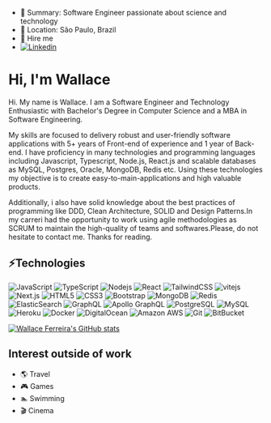 - 📝 Summary: Software Engineer passionate about science and technology
- 📍 Location: São Paulo, Brazil
- 🤝 Hire me
- [![Linkedin](https://img.shields.io/badge/Linked-in-0c66c3)](https://www.linkedin.com/in/wallace-silva-ferreira/)

# Hi, I'm Wallace

Hi. My name is Wallace. I am a Software Engineer and Technology Enthusiastic with Bachelor's Degree in Computer Science and a MBA in Software Engineering.

My skills are focused to delivery robust and user-friendly software applications with 5+ years of Front-end of experience and 1 year of Back-end. I have proficiency in many technologies and programming languages including Javascript, Typescript, Node.js, React.js and scalable databases as MySQL, Postgres, Oracle, MongoDB, Redis etc. Using these technologies my objective is to create easy-to-main-applications and high valuable products.

Additionally, i also have solid knowledge about the best practices of programming like DDD, Clean Architecture, SOLID and Design Patterns.In my carreri had the opportunity to work using agile methodologies as SCRUM to maintain the high-quality of teams and softwares.Please, do not hesitate to contact me. Thanks for reading.

## ⚡Technologies

![JavaScript](https://img.shields.io/badge/-JavaScript-black?style=flat-square&logo=javascript)
![TypeScript](https://img.shields.io/badge/-TypeScript-007ACC?style=flat-square&logo=typescript)
![Nodejs](https://img.shields.io/badge/-Nodejs-black?style=flat-square&logo=Node.js)
![React](https://img.shields.io/badge/-React-black?style=flat-square&logo=react)
![TailwindCSS](https://img.shields.io/badge/tailwindcss-0F172A?&logo=tailwindcss)
![vitejs](https://img.shields.io/badge/vitejs-20232a?style=for-the-badge&logo=vite&logoColor=white)
![Next.js](https://img.shields.io/badge/next.js-000000?style=for-the-badge&logo=nextdotjs&logoColor=white)
![HTML5](https://img.shields.io/badge/-HTML5-E34F26?style=flat-square&logo=html5&logoColor=white)
![CSS3](https://img.shields.io/badge/-CSS3-1572B6?style=flat-square&logo=css3)
![Bootstrap](https://img.shields.io/badge/-Bootstrap-563D7C?style=flat-square&logo=bootstrap)
![MongoDB](https://img.shields.io/badge/-MongoDB-black?style=flat-square&logo=mongodb)
![Redis](https://img.shields.io/badge/-Redis-black?style=flat-square&logo=Redis)
![ElasticSearch](https://img.shields.io/badge/-ElasticSearch-005571?style=flat-square&logo=elasticsearch)
![GraphQL](https://img.shields.io/badge/-GraphQL-E10098?style=flat-square&logo=graphql)
![Apollo GraphQL](https://img.shields.io/badge/-Apollo%20GraphQL-311C87?style=flat-square&logo=apollo-graphql)
![PostgreSQL](https://img.shields.io/badge/-PostgreSQL-336791?style=flat-square&logo=postgresql)
![MySQL](https://img.shields.io/badge/-MySQL-black?style=flat-square&logo=mysql)
![Heroku](https://img.shields.io/badge/-Heroku-430098?style=flat-square&logo=heroku)
![Docker](https://img.shields.io/badge/-Docker-black?style=flat-square&logo=docker)
![DigitalOcean](https://img.shields.io/badge/-Digital%20Ocean-darkblue?style=flat-square&logo=digitalocean)
![Amazon AWS](https://img.shields.io/badge/Amazon%20AWS-232F3E?style=flat-square&logo=amazon-aws)
![Git](https://img.shields.io/badge/-Git-black?style=flat-square&logo=git)
![BitBucket](https://img.shields.io/badge/-BitBucket-darkblue?style=flat-square&logo=bitbucket)



[![Wallace Ferreira's GitHub stats](https://github-readme-stats.vercel.app/api?username=wallace-sf)](https://github.com/anuraghazra/github-readme-stats)

## Interest outside of work

- 🌎 Travel
- 🎮 Games
- 🏊 Swimming
- 🎬 Cinema
